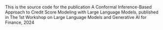 This is the source code for the publication A Conformal Inference-Based Approach to Credit Score Modeling with Large Language Models, published 
in The 1st Workshop on Large Language Models and Generative AI for Finance, 2024

